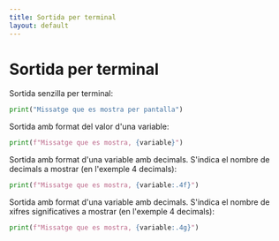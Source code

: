 ```yaml
---
title: Sortida per terminal
layout: default
---
```


# Sortida per terminal

Sortida senzilla per terminal:

```python
print("Missatge que es mostra per pantalla")
```

Sortida amb format del valor d'una variable:

```python
print(f"Missatge que es mostra, {variable}")
```

Sortida amb format d'una variable amb decimals. S'indica el nombre de decimals a mostrar (en l'exemple 4 decimals):

```python
print(f"Missatge que es mostra, {variable:.4f}")
```

Sortida amb format d'una variable amb decimals. S'indica el nombre de xifres significatives a mostrar (en l'exemple 4 decimals):

```python
print(f"Missatge que es mostra, {variable:.4g}")
```
